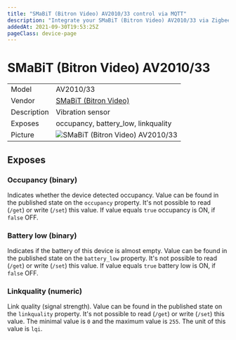 ```yaml
---
title: "SMaBiT (Bitron Video) AV2010/33 control via MQTT"
description: "Integrate your SMaBiT (Bitron Video) AV2010/33 via Zigbee2MQTT with whatever smart home infrastructure you are using without the vendor's bridge or gateway."
addedAt: 2021-09-30T19:53:25Z
pageClass: device-page
---
```


<!-- !!!! -->
<!-- ATTENTION: This file is auto-generated through docgen! -->
<!-- You can only edit the "Notes"-Section between the two comment lines "Notes BEGIN" and "Notes END". -->
<!-- Do not use h1 or h2 heading within "## Notes"-Section. -->
<!-- !!!! -->

# SMaBiT (Bitron Video) AV2010/33

|     |     |
|-----|-----|
| Model | AV2010/33  |
| Vendor  | [SMaBiT (Bitron Video)](/supported-devices/#v=SMaBiT%20(Bitron%20Video))  |
| Description | Vibration sensor |
| Exposes | occupancy, battery_low, linkquality |
| Picture | ![SMaBiT (Bitron Video) AV2010/33](https://www.zigbee2mqtt.io/images/devices/AV2010-33.png) |


<!-- Notes BEGIN: You can edit here. Add "## Notes" headline if not already present. -->


<!-- Notes END: Do not edit below this line -->




## Exposes

### Occupancy (binary)
Indicates whether the device detected occupancy.
Value can be found in the published state on the `occupancy` property.
It's not possible to read (`/get`) or write (`/set`) this value.
If value equals `true` occupancy is ON, if `false` OFF.

### Battery low (binary)
Indicates if the battery of this device is almost empty.
Value can be found in the published state on the `battery_low` property.
It's not possible to read (`/get`) or write (`/set`) this value.
If value equals `true` battery low is ON, if `false` OFF.

### Linkquality (numeric)
Link quality (signal strength).
Value can be found in the published state on the `linkquality` property.
It's not possible to read (`/get`) or write (`/set`) this value.
The minimal value is `0` and the maximum value is `255`.
The unit of this value is `lqi`.

